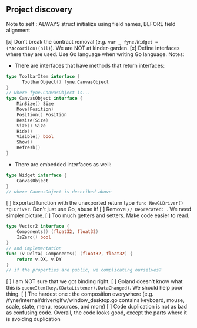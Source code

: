 Project discovery
---
Note to self : ALWAYS struct initialize using field names, BEFORE field alignment

[x] Don't break the contract removal (e.g. `var _ fyne.Widget = (*Accordion)(nil)`). We are NOT at kinder-garden.
[x] Define interfaces where they are used. Use Go language when writing Go language.
Notes:
* There are interfaces that have methods that return interfaces:
```go
type ToolbarItem interface {
      ToolbarObject() fyne.CanvasObject
}
// where fyne.CanvasObject is...
type CanvasObject interface {
	MinSize() Size
	Move(Position)
	Position() Position
	Resize(Size)
	Size() Size
	Hide()
	Visible() bool
	Show()
	Refresh()
}
```
* There are embedded interfaces as well:
```go
type Widget interface {
    CanvasObject
}
// where CanvasObject is described above
```

[ ] Exported function with the unexported return type `func NewGLDriver() *gLDriver`. Don't just use Go, abuse it!
[ ] Remove `// Deprecated: `. We need simpler picture.
[ ] Too much getters and setters. Make code easier to read.

```go
type Vector2 interface {
	Components() (float32, float32)
	IsZero() bool
}
// and implementation
func (v Delta) Components() (float32, float32) {
    return v.DX, v.DY
}
// if the properties are public, we complicating ourselves?
```

[ ] I am NOT sure that we got binding right.
[ ] Goland doesn't know what this is `queueItem(key.(DataListener).DataChanged)`. We should help poor thing.
[ ] The hardest one : the composition everywhere (e.g. /fyne/internal/driver/glfw/window_desktop.go contains keyboard, mouse, scale, state, menu, resources, and more)
[ ] Code duplication is not as bad as confusing code. Overall, the code looks good, except the parts where it is avoiding duplication